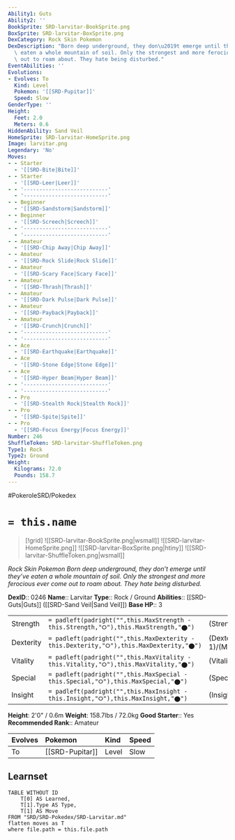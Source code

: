 ```yaml
---
Ability1: Guts
Ability2: ''
BookSprite: SRD-larvitar-BookSprite.png
BoxSprite: SRD-larvitar-BoxSprite.png
DexCategory: Rock Skin Pokemon
DexDescription: "Born deep underground, they don\u2019t emerge until they\u2019ve\
  \ eaten a whole mountain of soil. Only the strongest and more ferocious ever come\
  \ out to roam about. They hate being disturbed."
EventAbilities: ''
Evolutions:
- Evolves: To
  Kind: Level
  Pokemon: '[[SRD-Pupitar]]'
  Speed: Slow
GenderType: ''
Height:
  Feet: 2.0
  Meters: 0.6
HiddenAbility: Sand Veil
HomeSprite: SRD-larvitar-HomeSprite.png
Image: larvitar.png
Legendary: 'No'
Moves:
- - Starter
  - '[[SRD-Bite|Bite]]'
- - Starter
  - '[[SRD-Leer|Leer]]'
- - '---------------------------'
  - '---------------------------'
- - Beginner
  - '[[SRD-Sandstorm|Sandstorm]]'
- - Beginner
  - '[[SRD-Screech|Screech]]'
- - '---------------------------'
  - '---------------------------'
- - Amateur
  - '[[SRD-Chip Away|Chip Away]]'
- - Amateur
  - '[[SRD-Rock Slide|Rock Slide]]'
- - Amateur
  - '[[SRD-Scary Face|Scary Face]]'
- - Amateur
  - '[[SRD-Thrash|Thrash]]'
- - Amateur
  - '[[SRD-Dark Pulse|Dark Pulse]]'
- - Amateur
  - '[[SRD-Payback|Payback]]'
- - Amateur
  - '[[SRD-Crunch|Crunch]]'
- - '---------------------------'
  - '---------------------------'
- - Ace
  - '[[SRD-Earthquake|Earthquake]]'
- - Ace
  - '[[SRD-Stone Edge|Stone Edge]]'
- - Ace
  - '[[SRD-Hyper Beam|Hyper Beam]]'
- - '---------------------------'
  - '---------------------------'
- - Pro
  - '[[SRD-Stealth Rock|Stealth Rock]]'
- - Pro
  - '[[SRD-Spite|Spite]]'
- - Pro
  - '[[SRD-Focus Energy|Focus Energy]]'
Number: 246
ShuffleToken: SRD-larvitar-ShuffleToken.png
Type1: Rock
Type2: Ground
Weight:
  Kilograms: 72.0
  Pounds: 158.7
---
```


#PokeroleSRD/Pokedex

# `= this.name`

> [!grid]
> ![[SRD-larvitar-BookSprite.png|wsmall]]
> ![[SRD-larvitar-HomeSprite.png]]
> ![[SRD-larvitar-BoxSprite.png|htiny]]
> ![[SRD-larvitar-ShuffleToken.png|wsmall]]


*Rock Skin Pokemon*
*Born deep underground, they don’t emerge until they’ve eaten a whole mountain of soil. Only the strongest and more ferocious ever come out to roam about. They hate being disturbed.*

**DexID**:: 0246
**Name**:: Larvitar
**Type**:: Rock / Ground
**Abilities**:: [[SRD-Guts|Guts]] ([[SRD-Sand Veil|Sand Veil]])
**Base HP**:: 3

|           |                                                                                        |                                          |
| --------- | -------------------------------------------------------------------------------------- | ---------------------------------------- |
| Strength  | `= padleft(padright("",this.MaxStrength - this.Strength,"⭘"),this.MaxStrength,"⬤")`    | (Strength::2)/(MaxStrength::4)   |
| Dexterity | `= padleft(padright("",this.MaxDexterity - this.Dexterity,"⭘"),this.MaxDexterity,"⬤")` | (Dexterity:: 1)/(MaxDexterity::3) |
| Vitality  | `= padleft(padright("",this.MaxVitality - this.Vitality,"⭘"),this.MaxVitality,"⬤")`    | (Vitality::2)/(MaxVitality::4)   |
| Special   | `= padleft(padright("",this.MaxSpecial - this.Special,"⭘"),this.MaxSpecial,"⬤")`       | (Special::2)/(MaxSpecial::4)     |
| Insight   | `= padleft(padright("",this.MaxInsight - this.Insight,"⭘"),this.MaxInsight,"⬤")`       | (Insight::2)/(MaxInsight::4)     |

**Height**: 2'0" / 0.6m
**Weight**: 158.7lbs / 72.0kg
**Good Starter**:: Yes
**Recommended Rank**:: Amateur

| Evolves   | Pokemon         | Kind   | Speed   |
|:----------|:----------------|:-------|:--------|
| To        | [[SRD-Pupitar]] | Level  | Slow    |

## Learnset

```dataview
TABLE WITHOUT ID
    T[0] AS Learned,
    T[1].Type AS Type,
    T[1] AS Move
FROM "SRD/SRD-Pokedex/SRD-Larvitar.md"
flatten moves as T
where file.path = this.file.path
```
